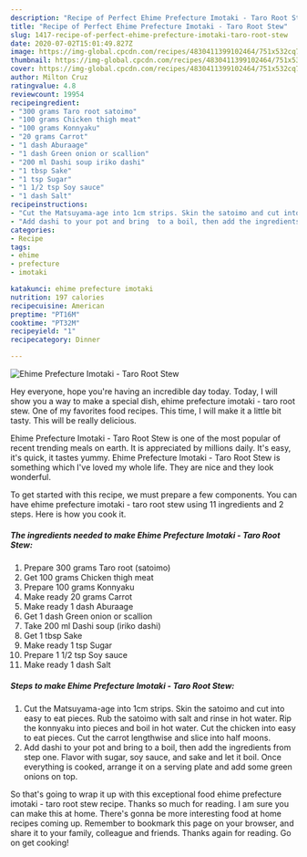 ```yaml
---
description: "Recipe of Perfect Ehime Prefecture Imotaki - Taro Root Stew"
title: "Recipe of Perfect Ehime Prefecture Imotaki - Taro Root Stew"
slug: 1417-recipe-of-perfect-ehime-prefecture-imotaki-taro-root-stew
date: 2020-07-02T15:01:49.827Z
image: https://img-global.cpcdn.com/recipes/4830411399102464/751x532cq70/ehime-prefecture-imotaki-taro-root-stew-recipe-main-photo.jpg
thumbnail: https://img-global.cpcdn.com/recipes/4830411399102464/751x532cq70/ehime-prefecture-imotaki-taro-root-stew-recipe-main-photo.jpg
cover: https://img-global.cpcdn.com/recipes/4830411399102464/751x532cq70/ehime-prefecture-imotaki-taro-root-stew-recipe-main-photo.jpg
author: Milton Cruz
ratingvalue: 4.8
reviewcount: 19954
recipeingredient:
- "300 grams Taro root satoimo"
- "100 grams Chicken thigh meat"
- "100 grams Konnyaku"
- "20 grams Carrot"
- "1 dash Aburaage"
- "1 dash Green onion or scallion"
- "200 ml Dashi soup iriko dashi"
- "1 tbsp Sake"
- "1 tsp Sugar"
- "1 1/2 tsp Soy sauce"
- "1 dash Salt"
recipeinstructions:
- "Cut the Matsuyama-age into 1cm strips. Skin the satoimo and cut into easy to eat pieces. Rub the satoimo with salt and rinse in hot water. Rip the konnyaku into pieces and boil in hot water. Cut the chicken into easy to eat pieces. Cut the carrot lengthwise and slice into half moons."
- "Add dashi to your pot and bring  to a boil, then add the ingredients from step one. Flavor with sugar, soy sauce, and sake and let it boil. Once everything is cooked, arrange it on a serving plate and add some green onions on top."
categories:
- Recipe
tags:
- ehime
- prefecture
- imotaki

katakunci: ehime prefecture imotaki 
nutrition: 197 calories
recipecuisine: American
preptime: "PT16M"
cooktime: "PT32M"
recipeyield: "1"
recipecategory: Dinner

---
```



![Ehime Prefecture Imotaki - Taro Root Stew](https://img-global.cpcdn.com/recipes/4830411399102464/751x532cq70/ehime-prefecture-imotaki-taro-root-stew-recipe-main-photo.jpg)

Hey everyone, hope you're having an incredible day today. Today, I will show you a way to make a special dish, ehime prefecture imotaki - taro root stew. One of my favorites food recipes. This time, I will make it a little bit tasty. This will be really delicious.



Ehime Prefecture Imotaki - Taro Root Stew is one of the most popular of recent trending meals on earth. It is appreciated by millions daily. It's easy, it's quick, it tastes yummy. Ehime Prefecture Imotaki - Taro Root Stew is something which I've loved my whole life. They are nice and they look wonderful.


To get started with this recipe, we must prepare a few components. You can have ehime prefecture imotaki - taro root stew using 11 ingredients and 2 steps. Here is how you cook it.

<!--inarticleads1-->

##### The ingredients needed to make Ehime Prefecture Imotaki - Taro Root Stew:

1. Prepare 300 grams Taro root (satoimo)
1. Get 100 grams Chicken thigh meat
1. Prepare 100 grams Konnyaku
1. Make ready 20 grams Carrot
1. Make ready 1 dash Aburaage
1. Get 1 dash Green onion or scallion
1. Take 200 ml Dashi soup (iriko dashi)
1. Get 1 tbsp Sake
1. Make ready 1 tsp Sugar
1. Prepare 1 1/2 tsp Soy sauce
1. Make ready 1 dash Salt




<!--inarticleads2-->

##### Steps to make Ehime Prefecture Imotaki - Taro Root Stew:

1. Cut the Matsuyama-age into 1cm strips. Skin the satoimo and cut into easy to eat pieces. Rub the satoimo with salt and rinse in hot water. Rip the konnyaku into pieces and boil in hot water. Cut the chicken into easy to eat pieces. Cut the carrot lengthwise and slice into half moons.
1. Add dashi to your pot and bring  to a boil, then add the ingredients from step one. Flavor with sugar, soy sauce, and sake and let it boil. Once everything is cooked, arrange it on a serving plate and add some green onions on top.




So that's going to wrap it up with this exceptional food ehime prefecture imotaki - taro root stew recipe. Thanks so much for reading. I am sure you can make this at home. There's gonna be more interesting food at home recipes coming up. Remember to bookmark this page on your browser, and share it to your family, colleague and friends. Thanks again for reading. Go on get cooking!
